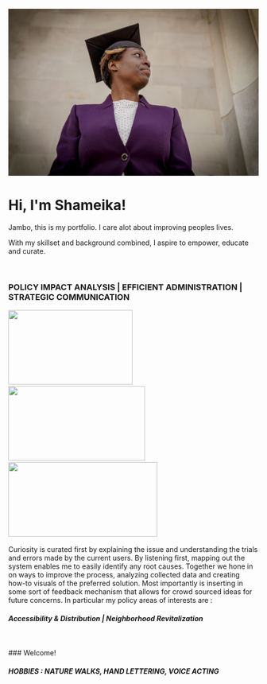 ![headshot](grad.jpg)
# Hi, I'm Shameika!

Jambo, this is my portfolio. I care alot about improving peoples lives. 

With my skillset and background combined, I aspire to empower, educate and curate. 


<br>

 ### POLICY IMPACT ANALYSIS      |      EFFICIENT ADMINISTRATION      |     STRATEGIC COMMUNICATION 
 <p float="left">
  <img src="/Mathnotes.jpg" width="250" height="150" />
  <img src="/WildThang.jpg" width="275" height="150"/> 
  <img src="/Notesculture.JPG" width="300" height="150"/>
</p>
 



Curiosity is curated first by explaining the issue and understanding the trials and errors made by the current users. By listening first, mapping out the system enables me to easily identify any root causes. Together we hone in on ways to improve the process, analyzing collected data and creating how-to visuals of the preferred solution. Most importantly is inserting in some sort of feedback mechanism that allows for crowd sourced ideas for future concerns. In particular my policy areas of interests are : 
#### *Accessibility & Distribution    |  Neighborhood Revitalization*

<br>
<br>
### Welcome!
<br>

##### HOBBIES : NATURE WALKS, HAND LETTERING, VOICE ACTING
